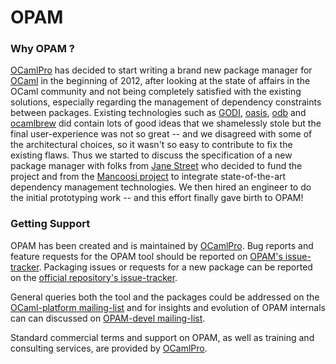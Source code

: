 # OPAM

### Why OPAM ?

[OCamlPro](http://www.ocamlpro.com/) has decided to start writing a brand new package manager for [OCaml](http://www.ocaml.org) in the beginning of 2012, after looking at the state of affairs in the OCaml community and not being completely satisfied with the existing solutions, especially regarding the management of dependency constraints between packages. Existing technologies such as [GODI](http://godi.camlcity.org/), [oasis](http://oasis.forge.ocamlcore.org/), [odb](http://oasis.ocamlcore.org/dev/odb/) and [ocamlbrew](https://github.com/hcarty/ocamlbrew) did contain lots of good ideas that we shamelessly stole but the final user-experience was not so great -- and we disagreed with some of the architectural choices, so it wasn't so easy to contribute to fix the existing flaws. Thus we started to discuss the specification of a new package manager with folks from [Jane Street](http://www.janestreet.com/) who decided to fund the project and from the [Mancoosi project](http://www.mancoosi.org/) to integrate state-of-the-art dependency management technologies. 
We then hired an engineer to do the initial prototyping work -- and this effort finally gave birth to OPAM!

### Getting Support

OPAM has been created and is maintained by [OCamlPro](http://www.ocamlpro.com/). Bug reports and feature requests for the OPAM tool should be reported on [OPAM's issue-tracker](https://github.com/OCamlPro/opam/issues). Packaging issues or requests for a new package can be reported on the [official repository's issue-tracker](https://github.com/OCamlPro/opam-repository/issues).

General queries both the tool and the packages could be addressed on the [OCaml-platform mailing-list](http://lists.ocaml.org/listinfo/platform) and for insights and evolution of OPAM internals can can discussed on [OPAM-devel mailing-list](http://lists.ocaml.org/listinfo/opam-devel).

Standard commercial terms and support on OPAM, as well as training and consulting services, are provided by [OCamlPro](http://www.ocamlpro.com/).
